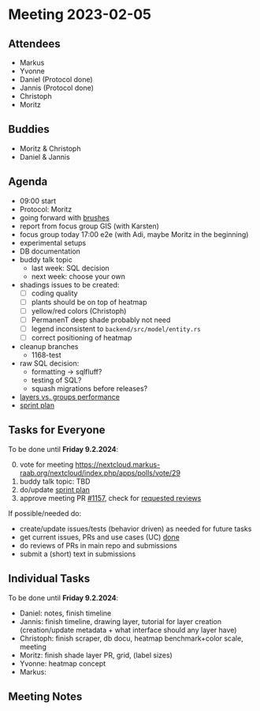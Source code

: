# Meeting 2023-02-05

## Attendees

- Markus
- Yvonne
- Daniel (Protocol done)
- Jannis (Protocol done)
- Christoph
- Moritz

## Buddies

- Moritz & Christoph
- Daniel & Jannis

## Agenda

- 09:00 start
- Protocol: Moritz
- going forward with [brushes](https://issues.permaplant.net/1151)
- report from focus group GIS (with Karsten)
- focus group today 17:00 e2e (with Adi, maybe Moritz in the beginning)
- experimental setups
- DB documentation
- buddy talk topic
  - last week: SQL decision
  - next week: choose your own
- shadings issues to be created:
  - [ ] coding quality
  - [ ] plants should be on top of heatmap
  - [ ] yellow/red colors (Christoph)
  - [ ] PermanenT deep shade probably not need
  - [ ] legend inconsistent to `backend/src/model/entity.rs`
  - [ ] correct positioning of heatmap
- cleanup branches
  - 1168-test
- raw SQL decision:
  - formatting -> sqlfluff?
  - testing of SQL?
  - squash migrations before releases?
- [layers vs. groups performance](https://github.com/konvajs/konva/issues/1713)
- [sprint plan](https://project.permaplant.net)

## Tasks for Everyone

To be done until **Friday 9.2.2024**:

0. vote for meeting https://nextcloud.markus-raab.org/nextcloud/index.php/apps/polls/vote/29
1. buddy talk topic: TBD
2. do/update [sprint plan](https://project.permaplant.net)
3. approve meeting PR [#1157](https://pull.permaplant.net/1177/files),
   check for [requested reviews](https://pulls.permaplant.net/?q=is%3Aopen+user-review-requested%3A%40me)

If possible/needed do:

- create/update issues/tests (behavior driven) as needed for future tasks
- get current issues, PRs and use cases (UC) [done](../usecases/README.md)
- do reviews of PRs in main repo and submissions
- submit a (short) text in submissions

## Individual Tasks

To be done until **Friday 9.2.2024**:

- Daniel: notes, finish timeline
- Jannis: finish timeline, drawing layer, tutorial for layer creation (creation/update metadata + what interface should any layer have)
- Christoph: finish scraper, db docu, heatmap benchmark+color scale, meeting
- Moritz: finish shade layer PR, grid, (label sizes)
- Yvonne: heatmap concept
- Markus:

## Meeting Notes
